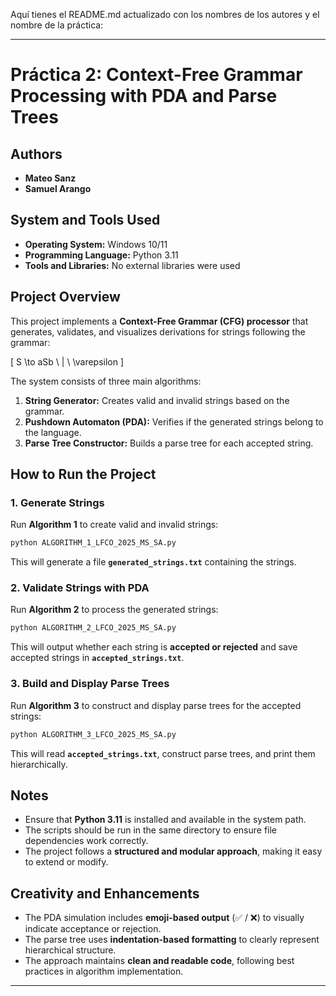Aquí tienes el README.md actualizado con los nombres de los autores y el nombre de la práctica:  

---

# **Práctica 2: Context-Free Grammar Processing with PDA and Parse Trees**  

## **Authors**  
- **Mateo Sanz**  
- **Samuel Arango**  

## **System and Tools Used**  
- **Operating System:** Windows 10/11  
- **Programming Language:** Python 3.11  
- **Tools and Libraries:** No external libraries were used  

## **Project Overview**  
This project implements a **Context-Free Grammar (CFG) processor** that generates, validates, and visualizes derivations for strings following the grammar:  

\[
S \to aSb \ | \ \varepsilon
\]  

The system consists of three main algorithms:  
1. **String Generator:** Creates valid and invalid strings based on the grammar.  
2. **Pushdown Automaton (PDA):** Verifies if the generated strings belong to the language.  
3. **Parse Tree Constructor:** Builds a parse tree for each accepted string.  

## **How to Run the Project**  

### **1. Generate Strings**  
Run **Algorithm 1** to create valid and invalid strings:  
```sh
python ALGORITHM_1_LFCO_2025_MS_SA.py
```
This will generate a file **`generated_strings.txt`** containing the strings.  

### **2. Validate Strings with PDA**  
Run **Algorithm 2** to process the generated strings:  
```sh
python ALGORITHM_2_LFCO_2025_MS_SA.py
```
This will output whether each string is **accepted or rejected** and save accepted strings in **`accepted_strings.txt`**.  

### **3. Build and Display Parse Trees**  
Run **Algorithm 3** to construct and display parse trees for the accepted strings:  
```sh
python ALGORITHM_3_LFCO_2025_MS_SA.py
```
This will read **`accepted_strings.txt`**, construct parse trees, and print them hierarchically.  

## **Notes**  
- Ensure that **Python 3.11** is installed and available in the system path.  
- The scripts should be run in the same directory to ensure file dependencies work correctly.  
- The project follows a **structured and modular approach**, making it easy to extend or modify.  

## **Creativity and Enhancements**  
- The PDA simulation includes **emoji-based output** (✅ / ❌) to visually indicate acceptance or rejection.  
- The parse tree uses **indentation-based formatting** to clearly represent hierarchical structure.  
- The approach maintains **clean and readable code**, following best practices in algorithm implementation.  

---
